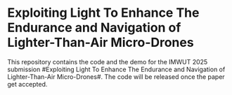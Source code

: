 # Exploiting Light To Enhance The Endurance and Navigation of Lighter-Than-Air Micro-Drones

This repository contains the code and the demo for the IMWUT 2025 submission #Exploiting Light To Enhance The Endurance and Navigation of Lighter-Than-Air Micro-Drones#.
The code will be released once the paper get accepted.
